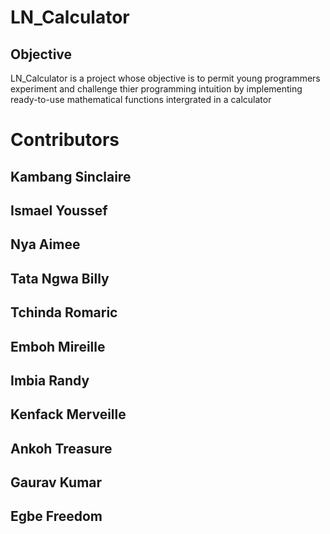 # LN_Calculator

## Objective

LN_Calculator is a project whose objective is to permit young programmers experiment and challenge thier programming intuition by implementing ready-to-use mathematical functions intergrated in a calculator

# Contributors

## Kambang Sinclaire

## Ismael Youssef

## Nya Aimee

## Tata Ngwa Billy

## Tchinda Romaric

## Emboh Mireille

## Imbia Randy

## Kenfack Merveille

## Ankoh Treasure

## Gaurav Kumar

## Egbe Freedom
